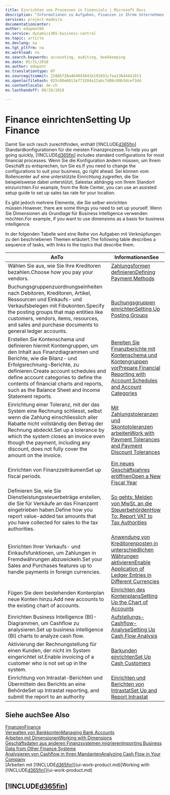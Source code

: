 ```yaml
---
title: Einrichten von Prozessen in Financials | Microsoft Docs
description: "Informationen zu Aufgaben, Finanzen in Ihrem Unternehmen einzurichten, um Ihrer Buchhaltung, oder Buchhaltungsanforderungen Prüfungen zu entsprechen."
services: project-madeira
documentationcenter: 
author: edupont04
ms.service: dynamics365-business-central
ms.topic: article
ms.devlang: na
ms.tgt_pltfrm: na
ms.workload: na
ms.search.keywords: accounting, auditing, bookkeeping
ms.date: 05/31/2018
ms.author: edupont
ms.translationtype: HT
ms.sourcegitcommit: 2286b728a464943841b192031cfea13644441013
ms.openlocfilehash: 025c00e6013e773204a12abc7d86c09b3dcef3dd
ms.contentlocale: de-ch
ms.lasthandoff: 06/28/2018

---
```

# <a name="setting-up-finance"></a><span data-ttu-id="197f0-103">Finance einrichten</span><span class="sxs-lookup"><span data-stu-id="197f0-103">Setting Up Finance</span></span>
<span data-ttu-id="197f0-104">Damit Sie sich rasch zurechtfinden, enthält [!INCLUDE[d365fin](includes/d365fin_md.md)]  Standardkonfigurationen für die meisten Finanzprozesse.</span><span class="sxs-lookup"><span data-stu-id="197f0-104">To help you get going quickly, [!INCLUDE[d365fin](includes/d365fin_md.md)] includes standard configurations for most financial processes.</span></span> <span data-ttu-id="197f0-105">Wenn Sie die Konfiguration ändern müssen, um Ihrem Geschäft zu entsprechen, tun Sie es.</span><span class="sxs-lookup"><span data-stu-id="197f0-105">If you need to change the configurations to suit your business, go right ahead.</span></span> <span data-ttu-id="197f0-106">Sei können vom Rollencenter auf eine unterstützte Einrichtung zugreifen, die Sie beispielsweise dabei unterstützt, Salestax abhängig von Ihrem Standort einzurichten.</span><span class="sxs-lookup"><span data-stu-id="197f0-106">For example, from the Role Center, you can use an assisted setup guide to set up sales tax rate for your location.</span></span>  

<span data-ttu-id="197f0-107">Es gibt jedoch mehrere Elemente, die Sie selber einrichten müssen.</span><span class="sxs-lookup"><span data-stu-id="197f0-107">However, there are some things you need to set up yourself.</span></span> <span data-ttu-id="197f0-108">Wenn Sie Dimensionen als Grundlage für Business Intelligence verwenden möchten.</span><span class="sxs-lookup"><span data-stu-id="197f0-108">For example, if you want to use dimensions as a basis for business intelligence.</span></span>  

<span data-ttu-id="197f0-109">In der folgenden Tabelle wird eine Reihe von Aufgaben mit Verknüpfungen zu den beschriebenen Themen erläutert.</span><span class="sxs-lookup"><span data-stu-id="197f0-109">The following table describes a sequence of tasks, with links to the topics that describe them.</span></span>

| <span data-ttu-id="197f0-110">An</span><span class="sxs-lookup"><span data-stu-id="197f0-110">To</span></span> | <span data-ttu-id="197f0-111">Informationen</span><span class="sxs-lookup"><span data-stu-id="197f0-111">See</span></span> |
| --- | --- |
| <span data-ttu-id="197f0-112">Wählen Sie aus, wie Sie Ihre Kreditoren bezahlen.</span><span class="sxs-lookup"><span data-stu-id="197f0-112">Choose how you pay your vendors.</span></span> |[<span data-ttu-id="197f0-113">Zahlungsformen definieren</span><span class="sxs-lookup"><span data-stu-id="197f0-113">Defining Payment Methods</span></span>](finance-payment-methods.md) |
| <span data-ttu-id="197f0-114">Buchungsgruppenzuordnungseinheiten nach Debitoren, Kreditoren, Artikel, Ressourcen und Einkaufs- und Verkaufsbelegen mit Fibukonten.</span><span class="sxs-lookup"><span data-stu-id="197f0-114">Specify the posting groups that map entities like customers, vendors, items, resources, and sales and purchase documents to general ledger accounts.</span></span> |[<span data-ttu-id="197f0-115">Buchungsgruppen einrichten</span><span class="sxs-lookup"><span data-stu-id="197f0-115">Setting Up Posting Groups</span></span>](finance-posting-groups.md)|
|<span data-ttu-id="197f0-116">Erstellen Sie Kontenschema und definieren hiermit Kontengruppen, um den Inhalt aus Finanzdiagrammen und Berichte, wie die Bilanz- und Erfolgsrechnung-Berichte, zu definieren.</span><span class="sxs-lookup"><span data-stu-id="197f0-116">Create account schedules and define account categories to define the contents of financial charts and reports, such as the Balance Sheet and Income Statement reports.</span></span>|[<span data-ttu-id="197f0-117">Bereiten Sie Finanzberichte mit Kontenschema und Kontengruppen vor</span><span class="sxs-lookup"><span data-stu-id="197f0-117">Prepare Financial Reporting with Account Schedules and Account Categories</span></span>](bi-how-work-account-schedule.md)|
|<span data-ttu-id="197f0-118">Einrichtung einer Toleranz, mit der das System eine Rechnung schliesst, selbst wenn die Zahlung einschliesslich aller Rabatte nicht vollständig den Betrag der Rechnung abdeckt.</span><span class="sxs-lookup"><span data-stu-id="197f0-118">Set up a tolerance by which the system closes an invoice even though the payment, including any discount, does not fully cover the amount on the invoice.</span></span>|[<span data-ttu-id="197f0-119">Mit Zahlungstoleranzen und Skontotoleranzen arbeiten</span><span class="sxs-lookup"><span data-stu-id="197f0-119">Work with Payment Tolerances and Payment Discount Tolerances</span></span>](finance-payment-tolerance-and-payment-discount-tolerance.md)|
| <span data-ttu-id="197f0-120">Einrichten von Finanzzeiträumen</span><span class="sxs-lookup"><span data-stu-id="197f0-120">Set up fiscal periods.</span></span> |[<span data-ttu-id="197f0-121">Ein neues Geschäftsjahres eröffnen</span><span class="sxs-lookup"><span data-stu-id="197f0-121">Open a New Fiscal Year</span></span>](finance-how-open-new-fiscal-year.md) |
| <span data-ttu-id="197f0-122">Definieren Sie, wie Sie Dienstleistungssteuerbeträge erstellen, die Sie für Verkäufe an das Finanzamt eingetrieben haben.</span><span class="sxs-lookup"><span data-stu-id="197f0-122">Define how you report value-added tax amounts that you have collected for sales to the tax authorities.</span></span> |[<span data-ttu-id="197f0-123">So gehts: Melden von MwSt. an die Steuerbehörden</span><span class="sxs-lookup"><span data-stu-id="197f0-123">How To: Report VAT to Tax Authorities</span></span>](finance-how-report-vat.md)|
| <span data-ttu-id="197f0-124">Einrichten Ihrer Verkaufs- und Einkaufsfunktionen, um Zahlungen in Fremdwährungen abzuwickeln.</span><span class="sxs-lookup"><span data-stu-id="197f0-124">Set your Sales and Purchases features up to handle payments in foreign currencies.</span></span>|[<span data-ttu-id="197f0-125">Anwendung von Kreditorenposten in unterschiedlichen Währungen aktivieren</span><span class="sxs-lookup"><span data-stu-id="197f0-125">Enable Application of Ledger Entries in Different Currencies</span></span>](finance-how-enable-application-ledger-entries-different-currencies.md)
| <span data-ttu-id="197f0-126">Fügen Sie dem bestehenden Kontenplan neue Konten hinzu.</span><span class="sxs-lookup"><span data-stu-id="197f0-126">Add new accounts to the existing chart of accounts.</span></span> |[<span data-ttu-id="197f0-127">Einrichten des Kontenplans</span><span class="sxs-lookup"><span data-stu-id="197f0-127">Setting Up the Chart of Accounts</span></span>](finance-setup-chart-accounts.md) |
| <span data-ttu-id="197f0-128">Einrichten Business Intelligence (BI)- Diagrammen, um Cashflow zu analysieren.</span><span class="sxs-lookup"><span data-stu-id="197f0-128">Set up business intelligence (BI) charts to analyze cash flow.</span></span> |[<span data-ttu-id="197f0-129">Aufstellungs-Cashflow-Analyse</span><span class="sxs-lookup"><span data-stu-id="197f0-129">Setting Up Cash Flow Analysis</span></span>](finance-setup-cash-flow-analyses.md) |
|<span data-ttu-id="197f0-130">Aktivierung der Rechnungstellung für einen Kunden, der nicht im System eingerichtet ist.</span><span class="sxs-lookup"><span data-stu-id="197f0-130">Enable invoicing of a customer who is not set up in the system.</span></span>|[<span data-ttu-id="197f0-131">Barkunden einrichten</span><span class="sxs-lookup"><span data-stu-id="197f0-131">Set Up Cash Customers</span></span>](finance-how-to-set-up-cash-customers.md)|
| <span data-ttu-id="197f0-132">Einrichtung von Intrastat-Berichten und Übermitteln des Berichts an eine Behörde</span><span class="sxs-lookup"><span data-stu-id="197f0-132">Set up Intrastat reporting, and submit the report to an authority</span></span> | [<span data-ttu-id="197f0-133">Einrichten und Berichten von Intrastat</span><span class="sxs-lookup"><span data-stu-id="197f0-133">Set Up and Report Intrastat</span></span>](finance-how-setup-report-intrastat.md)|

## <a name="see-also"></a><span data-ttu-id="197f0-134">Siehe auch</span><span class="sxs-lookup"><span data-stu-id="197f0-134">See Also</span></span>
[<span data-ttu-id="197f0-135">Finanzen</span><span class="sxs-lookup"><span data-stu-id="197f0-135">Finance</span></span>](finance.md)  
[<span data-ttu-id="197f0-136">Verwalten von Bankkonten</span><span class="sxs-lookup"><span data-stu-id="197f0-136">Managing Bank Accounts</span></span>](bank-manage-bank-accounts.md)  
[<span data-ttu-id="197f0-137">Arbeiten mit Dimensionen</span><span class="sxs-lookup"><span data-stu-id="197f0-137">Working with Dimensions</span></span>](finance-dimensions.md)  
[<span data-ttu-id="197f0-138">Geschäftsdaten aus anderen Finanzsystemen migrieren</span><span class="sxs-lookup"><span data-stu-id="197f0-138">Importing Business Data from Other Finance Systems</span></span>](across-import-data-configuration-packages.md)  
[<span data-ttu-id="197f0-139">Analysieren von Cashflow in Ihren Mandanten</span><span class="sxs-lookup"><span data-stu-id="197f0-139">Analyzing Cash Flow in Your Company</span></span>](finance-analyze-cash-flow.md)  
<span data-ttu-id="197f0-140">[Arbeiten mit [!INCLUDE[d365fin](includes/d365fin_md.md)]](ui-work-product.md)</span><span class="sxs-lookup"><span data-stu-id="197f0-140">[Working with [!INCLUDE[d365fin](includes/d365fin_md.md)]](ui-work-product.md)</span></span>  

## [!INCLUDE[d365fin](includes/free_trial_md.md)]  
 

